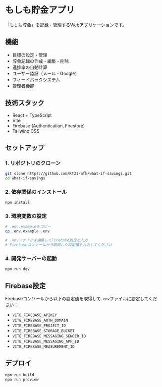 # もしも貯金アプリ

「もしも貯金」を記録・管理するWebアプリケーションです。

## 機能

- 目標の設定・管理
- 貯金記録の作成・編集・削除
- 進捗率の自動計算
- ユーザー認証（メール・Google）
- フィードバックシステム
- 管理者機能

## 技術スタック

- React + TypeScript
- Vite
- Firebase (Authentication, Firestore)
- Tailwind CSS

## セットアップ

### 1. リポジトリのクローン
```bash
git clone https://github.com/KT21-afk/what-if-savings.git
cd what-if-savings
```

### 2. 依存関係のインストール
```bash
npm install
```

### 3. 環境変数の設定
```bash
# .env.exampleをコピー
cp .env.example .env

# .envファイルを編集してFirebase設定を入力
# Firebaseコンソールから取得した設定値を入力してください
```

### 4. 開発サーバーの起動
```bash
npm run dev
```

## Firebase設定

Firebaseコンソールから以下の設定値を取得して`.env`ファイルに設定してください：

- `VITE_FIREBASE_APIKEY`
- `VITE_FIREBASE_AUTH_DOMAIN`
- `VITE_FIREBASE_PROJECT_ID`
- `VITE_FIREBASE_STORAGE_BUCKET`
- `VITE_FIREBASE_MESSAGING_SENDER_ID`
- `VITE_FIREBASE_MESSAGING_APP_ID`
- `VITE_FIREBASE_MEASUREMENT_ID`

## デプロイ

```bash
npm run build
npm run preview
```
